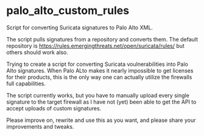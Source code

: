 # palo_alto_custom_rules
Script for converting Suricata signatures to Palo Alto XML.

The script pulls signatures from a repository and converts them. The default repository is https://rules.emergingthreats.net/open/suricata/rules/ but others should work also.

Trying to create a script for converting Suricata voulnerabilities into Palo Alto signatures. 
When Palo ALto makes it nearly impossible to get licenses for their products, this is the only way one can actually utilize the firewalls full capabilities. 

The script currently works, but you have to manually upload every single signature to the target firewall as I have not (yet) been able to get the API to accept uploads of custom signatures. 

Please improve on, rewrite and use this as you want, and please share your improvements and tweaks. 



